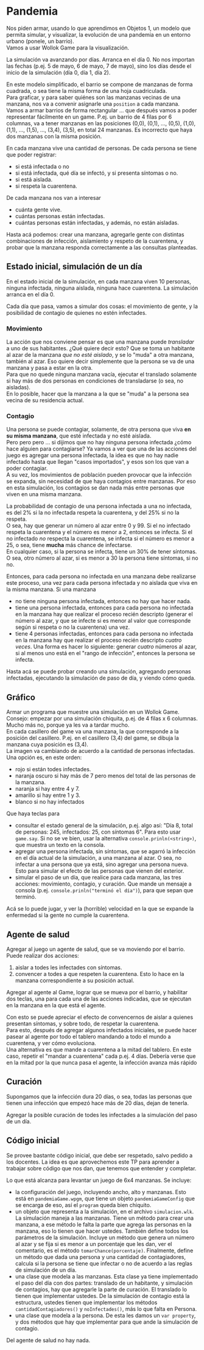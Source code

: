 # Pandemia

Nos piden armar, usando lo que aprendimos en Objetos 1, un modelo que permita simular, y visualizar, la evolución de una pandemia en un entorno urbano (ponele, un barrio).  
Vamos a usar Wollok Game para la visualización.

La simulación va avanzando por días. Arranca en el día 0. No nos importan las fechas (p.ej. 5 de mayo, 6 de mayo, 7 de mayo), sino los días desde el inicio de la simulación (día 0, día 1, día 2).

En este modelo simplificado, el barrio se compone de manzanas de forma cuadrada, o sea tiene la misma forma de una hoja cuadriculada.  
Para graficar, y para saber quiénes son las manzanas vecinas de una manzana, nos va a convenir asignarle una `position` a cada manzana.  
Vamos a armar barrios de forma rectangular ... que después vamos a poder representar fácilmente en un game. P.ej. un barrio de 4 filas por 6 columnas, va a tener manzanas en las posiciones (0,0), (0,1), ..., (0,5), (1,0), (1,1), ..., (1,5), ..., (3,4), (3,5), en total 24 manzanas. Es incorrecto que haya dos manzanas con la misma posición.

En cada manzana vive una cantidad de personas. De cada persona se tiene que poder registrar:
- si está infectada o no
- si está infectada, qué día se infectó, y si presenta síntomas o no.
- si está aislada.
- si respeta la cuarentena.

De cada manzana nos van a interesar
- cuánta gente vive.
- cuántas personas están infectadas.
- cuántas personas están infectadas, y además, no están aisladas.

Hasta acá podemos: crear una manzana, agregarle gente con distintas combinaciones de infección, aislamiento y respeto de la cuarentena, y probar que la manzana responda correctamente a las consultas planteadas.


## Estado inicial, simulación de un día
En el estado inicial de la simulación, en cada manzana viven 10 personas, ninguna infectada, ninguna aislada, ninguna hace cuarentena. La simulación arranca en el día 0. 

Cada día que pasa, vamos a simular dos cosas: el movimiento de gente, y la posibilidad de contagio de quienes no estén infectades.

### Movimiento
La acción que nos conviene pensar es que una manzana puede _transladar_ a uno de sus habitantes. ¿Qué quiere decir esto? Que se toma un habitante al azar de la manzana _que no esté aislado_, y se lo "muda" a otra manzana, también al azar. Eso quiere decir simplemente que la persona se va de una manzana y pasa a estar en la otra.  
Para que no quede ninguna manzana vacía, ejecutar el translado solamente si hay más de dos personas en condiciones de transladarse (o sea, no aisladas).  
En lo posible, hacer que la manzana a la que se "muda" a la persona sea vecina de su residencia actual.  

### Contagio
Una persona se puede contagiar, solamente, de otra persona que viva **en su misma manzana**, que esté infectada y no esté aislada.  
Pero pero pero ... si dijimos que no hay ninguna persona infectada ¿cómo hace alguien para contagiarse? Ya vamos a ver que una de las acciones del juego es agregar una persona infectada, la idea es que no hay nadie infectado hasta que llegan "casos importados", y esos son los que van a poder contagiar.  
A su vez, los movimientos de población pueden provocar que la infección se expanda, sin necesidad de que haya contagios entre manzanas. Por eso en esta simulación, los contagios se dan nada más entre personas que viven en una misma manzana.

La probabilidad de contagio de una persona infectada a una no infectada, es del 2\% si la no infectada respeta la cuarentena, y del 25\% si no la respeta.  
O sea, hay que generar un número al azar entre 0 y 99. Si el no infectado respeta la cuarentena y el número es menor a 2, entonces se infecta. Si el no infectado _no_ respecta la cuarentena, se infecta si el número es menor a 25, o sea, tiene **mucha** más chance de infectarse.  
En cualquier caso, si la persona se infecta, tiene un 30\% de tener síntomas. O sea, otro número al azar, si es menor a 30 la persona tiene síntomas, si no no.

Entonces, para cada persona no infectada en una manzana debe realizarse este proceso, una vez para cada persona infectada y no aislada que viva en la misma manzana. Si una manzana
- no tiene ninguna persona infectada, entonces no hay que hacer nada.
- tiene una persona infectada, entonces para cada persona no infectada en la manzana hay que realizar el proceso recién descripto (generar el número al azar, y que se infecte si es menor al valor que corresponde según si respeta o no la cuarentena) una vez.
- tiene 4 personas infectadas, entonces para cada persona no infectada en la manzana hay que realizar el proceso recién descripto _cuatro veces_. Una forma es hacer lo siguiente: generar _cuatro_ números al azar, si al menos uno está en el "rango de infección", entonces la persona se infecta.

Hasta acá se puede probar creando una simulación, agregando personas infectadas, ejecutando la simulación de paso de día, y viendo cómo queda. 

## Gráfico
Armar un programa que muestre una simulación en un Wollok Game. Consejo: empezar por una simulación chiquita, p.ej. de 4 filas x 6 columnas. Mucho más no, porque ya les va a tardar mucho.   
En cada casillero del game va una manzana, la que corresponde a la posición del casillero. P.ej. en el casillero (3,4) del game, se dibuja la manzana cuya posición es (3,4).  
La imagen va cambiando de acuerdo a la cantidad de personas infectadas. Una opción es, en este orden:
- rojo si están todes infectades.
- naranja oscuro si hay más de 7 pero menos del total de las personas de la manzana.
- naranja si hay entre 4 y 7.
- amarillo si hay entre 1 y 3.
- blanco si no hay infectados

Que haya teclas para
- consultar el estado general de la simulación, p.ej. algo así: "Día 8, total de personas: 245, infectados: 25, con síntomas 6". Para esto usar `game.say`. Si no se ve bien, usar la alternativa `console.prinln(<string>)`, que muestra un texto en la consola.
- agregar una persona infectada, sin síntomas, que se agarró la infección en el día actual de la simulación, a una manzana al azar. O sea, no infectar a una persona que ya está, sino agregar una persona nueva. Esto para simular el efecto de las personas que vienen del exterior.
- simular el paso de un día, que realice para cada manzana, las tres acciones: movimiento, contagio, y curación. Que mande un mensaje a consola (p.ej. `console.prinln("terminó el día")`), para que sepan que terminó.

Acá se lo puede jugar, y ver la (horrible) velocidad en la que se expande la enfermedad si la gente no cumple la cuarentena.

## Agente de salud
Agregar al juego un agente de salud, que se va moviendo por el barrio. Puede realizar dos acciones: 
1. aislar a todes les infectades con síntomas.
1. convencer a todes a que respeten la cuarentena.
Esto lo hace en la manzana correspondiente a su posición actual.

Agregar al agente al Game, lograr que se mueva por el barrio, y habilitar dos teclas, una para cada una de las acciones indicadas, que se ejecutan en la manzana en la que está el agente.

Con esto se puede apreciar el efecto de convencernos de aislar a quienes presentan síntomas, y sobre todo, de respetar la cuarentena.  
Para esto, después de agregar algunos infectados iniciales, se puede hacer pasear al agente por todo el tablero mandando a todo el mundo a cuarentena, y ver cómo evoluciona.  
Una alternativa es que mande a cuarentena a la mitad del tablero. En este caso, repetir el "mandar a cuarentena" cada p.ej. 4 días. Debería verse que en la mitad por la que nunca pasa el agente, la infección avanza más rápido



## Curación
Supongamos que la infección dura 20 días, o sea, todas las personas que tienen una infección que empezó hace más de 20 días, dejan de tenerla.

Agregar la posible curación de todes les infectades a la simulación del paso de un día.

## Código inicial
Se provee bastante código inicial, que debe ser respetado, salvo pedido a los docentes. La idea es que aprovechemos este TP para aprender a trabajar sobre código que nos dan, que tenemos que entender y completar.

Lo que está alcanza para levantar un juego de 6x4 manzanas. Se incluye:
- la configuración del juego, incluyendo ancho, alto y manzanas. Esto está en `pandemiaGame.wpgm`, que tiene un objeto `pandemiaGameConfig` que se encarga de eso, así el `program` queda bien chiquito. 
- un objeto que representa a la simulación, en el archivo `simulacion.wlk`. La simulación maneja a las manzanas. Tiene un método para crear una manzana, a ese método le falta la parte que agrega las personas en la manzana, eso lo tienen que hacer ustedes. También define todos los parámetros de la simulación. Incluye un método que genera un número al azar y se fija si es menor a un porcentaje que les dan, ver el comentario, es el método `tomarChance(porcentaje)`. Finalmente, define un método que dada una persona y una cantidad de contagiadores, calcula si la persona se tiene que infectar o no de acuerdo a las reglas de simulación de un día.
- una clase que modela a las manzanas. Esta clase ya tiene implementado el paso del día con dos partes: translado de un habitante, y simulación de contagios, hay que agregarle la parte de curación. El translado lo tienen que implementar ustedes. De la simulación de contagio está la estructura, ustedes tienen que implementar los métodos `cantidadContagiadores()` y `noInfectades()`, más lo que falta en Persona.
- una clase que modela a la persona. De esta les damos un `var property`, y dos métodos que hay que implementar para que ande la simulación de contagio.

Del agente de salud no hay nada.